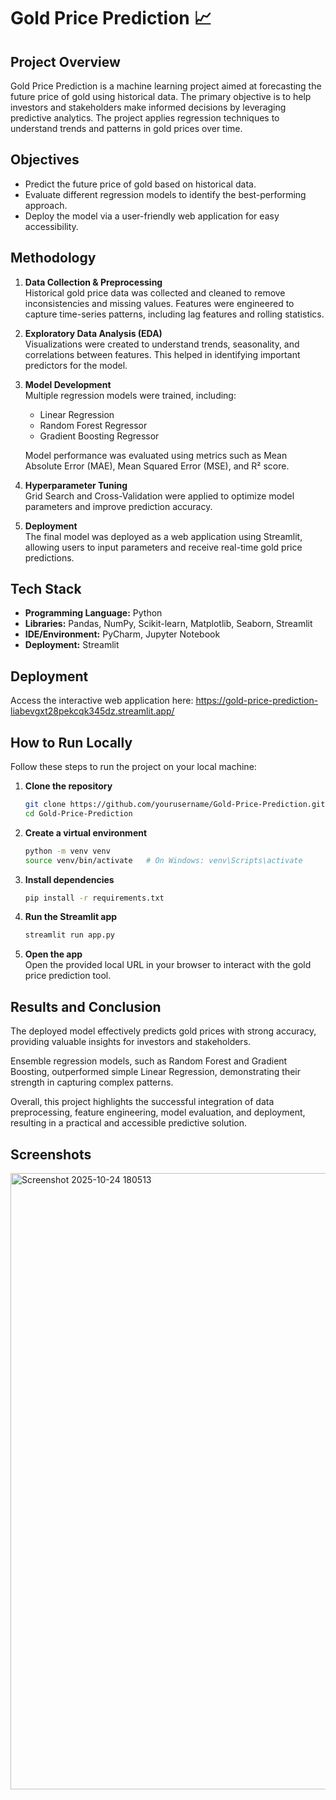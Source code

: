 # Gold Price Prediction 📈

## Project Overview
Gold Price Prediction is a machine learning project aimed at forecasting the future price of gold using historical data. The primary objective is to help investors and stakeholders make informed decisions by leveraging predictive analytics. The project applies regression techniques to understand trends and patterns in gold prices over time.

## Objectives
- Predict the future price of gold based on historical data.
- Evaluate different regression models to identify the best-performing approach.
- Deploy the model via a user-friendly web application for easy accessibility.

## Methodology
1. **Data Collection & Preprocessing**  
   Historical gold price data was collected and cleaned to remove inconsistencies and missing values. Features were engineered to capture time-series patterns, including lag features and rolling statistics.

2. **Exploratory Data Analysis (EDA)**  
   Visualizations were created to understand trends, seasonality, and correlations between features. This helped in identifying important predictors for the model.

3. **Model Development**  
   Multiple regression models were trained, including:
   - Linear Regression
   - Random Forest Regressor
   - Gradient Boosting Regressor  

   Model performance was evaluated using metrics such as Mean Absolute Error (MAE), Mean Squared Error (MSE), and R² score.

4. **Hyperparameter Tuning**  
   Grid Search and Cross-Validation were applied to optimize model parameters and improve prediction accuracy.

5. **Deployment**  
   The final model was deployed as a web application using Streamlit, allowing users to input parameters and receive real-time gold price predictions.

## Tech Stack
- **Programming Language:** Python  
- **Libraries:** Pandas, NumPy, Scikit-learn, Matplotlib, Seaborn, Streamlit  
- **IDE/Environment:** PyCharm, Jupyter Notebook
- **Deployment:** Streamlit  

## Deployment
Access the interactive web application here: https://gold-price-prediction-liabevgxt28pekcqk345dz.streamlit.app/

## How to Run Locally
Follow these steps to run the project on your local machine:

1. **Clone the repository**
   ```bash
   git clone https://github.com/yourusername/Gold-Price-Prediction.git
   cd Gold-Price-Prediction

2. **Create a virtual environment**
    ```bash
    python -m venv venv
    source venv/bin/activate   # On Windows: venv\Scripts\activate


3. **Install dependencies**
    ```bash
    pip install -r requirements.txt


4. **Run the Streamlit app**
    ```bash
    streamlit run app.py

5. **Open the app**<br>
    Open the provided local URL in your browser to interact with the gold price prediction tool.

## Results and Conclusion
The deployed model effectively predicts gold prices with strong accuracy, providing valuable insights for investors and stakeholders.  

Ensemble regression models, such as Random Forest and Gradient Boosting, outperformed simple Linear Regression, demonstrating their strength in capturing complex patterns.  

Overall, this project highlights the successful integration of data preprocessing, feature engineering, model evaluation, and deployment, resulting in a practical and accessible predictive solution.

## Screenshots
<img width="1919" height="986" alt="Screenshot 2025-10-24 180513" src="https://github.com/user-attachments/assets/047a675a-4060-4ec2-a5bd-7652be56f02a" />
